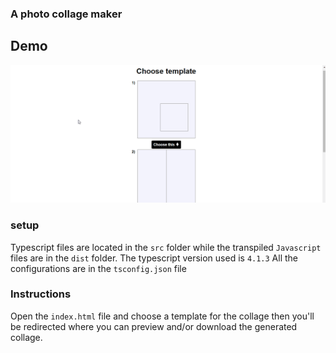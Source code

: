 ### A photo collage maker

## Demo
![Photo collage gif](demo.gif)
### setup

Typescript files are located in the `src` folder while the transpiled `Javascript` files are in the `dist` folder.
The typescript version used is `4.1.3`
All the configurations are in the `tsconfig.json` file

### Instructions

Open the `index.html` file and choose a template for the collage then you'll be redirected where you can preview and/or
download the generated collage.
